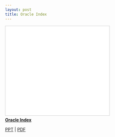 ```yaml
---
layout: post
title: Oracle Index
---
```


<iframe src="//www.slideshare.net/slideshow/embed_code/key/88AXS0BMdSoI9C" width="340" height="290" frameborder="0" marginwidth="0" marginheight="0" scrolling="no" style="border:1px solid #CCC; border-width:1px; margin-bottom:5px; max-width: 100%;" allowfullscreen> </iframe>

<div style="margin-bottom:5px"> <strong> <a href="//www.slideshare.net/Jongwon_/oracle-index" title="Oracle Index" target="_blank">Oracle Index</a> </strong>

<p>
<a href="//lastone9182.github.io/reveal.js/oracleindex.html">PPT</a> | <a href="/file/index.pdf" download>PDF</a>
</p>
</div>

